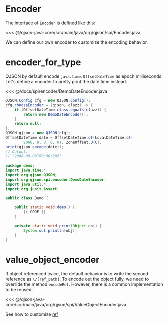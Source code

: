 # Encoder

The interface of `Encoder` is defined like this:

<<< @/qjson-java-core/src/main/java/org/qjson/spi/Encoder.java

We can define our own encoder to customize the encoding behavior.

# encoder_for_type

QJSON by default encode `java.time.OffsetDateTime` as epoch milliseconds.
Let's define a encoder to pretty print the date time instead.

<<< @/docs/spi/encoder/DemoDateEncoder.java

```java
QJSON.Config cfg = new QJSON.Config();
cfg.chooseEncoder = (qjson, clazz) -> {
    if (OffsetDateTime.class.equals(clazz)) {
        return new DemoDateEncoder();
    }
    return null;
};
QJSON qjson = new QJSON(cfg);
OffsetDateTime date = OffsetDateTime.of(LocalDateTime.of(
        2008, 8, 8, 0, 0), ZoneOffset.UTC);
print(qjson.encode(date));
// Output:
// "2008-08-08T00:00:00Z"
```

<hide>

```java
package demo;
import java.time.*;
import org.qjson.QJSON;
import org.qjson.spi.encoder.DemoDateEncoder;
import java.util.*;
import org.junit.Assert;

public class Demo {
    
    public static void demo() {
        {{ CODE }}
    }
    
    private static void print(Object obj) {
        System.out.println(obj);
    }
}
```

</hide>

# value_object_encoder

If object referenced twice, the default behavior is to write the second reference as `\/[ref_path]`.
To encode out the object fully, we need to override the method `encodeRef`.
However, there is a common implementation to be reused:

<<< @/qjson-java-core/src/main/java/org/qjson/spi/ValueObjectEncoder.java

See how to customize [ref](/format/ref/ref.html)